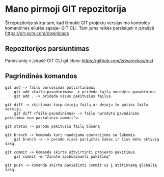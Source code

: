 # Mano pirmoji GIT repozitorija

Ši repozitorija skirta tam, kad išmokti GIT projektu versijavimo kontrolės komandinės eilutės sąsaja- GIT CLI. Tam jums reikės parsisiųsti ir įsirašyti https://git-scm.com/downloads 

## Repozitorijos parsiuntimas
Parsisiuntę ir įsirašė GIT CLI 
    git clone <https://github.com/zdvareckas/test>
## Pagrindinės komandos
    git add -> failų paruošimas patvirtinimui
        git add <failo-pavadinimas> -> prideda failą nurodytu pavadinimu.
        git add . -> prideda visus pakitusius failus.
    
    git diff -> skirtumas tarp dviejų failų ar dvieju to paties failo versijų
        git diff <failo-pavadinimas> -> failo nurodytu pavadinimu pakitimai nuo paskutinio commit'o.
    
    git status -> parodo pakitusiu failų būseną

    git branch -> komanda kuri naudojama operacijoms su šakomis.
        git branch -a -> parodo visas pariųstas šakas ir šiuo metu aktyvią šaką.
    
    git commit -> komanda skirta užtvirtinti projekto pakitimus.
        git commit -m "Žinutė apibūdinanti pakitimą"

    git push -> komanda skirta paviešinti commit'us į atitinkamą globalią šaką.

